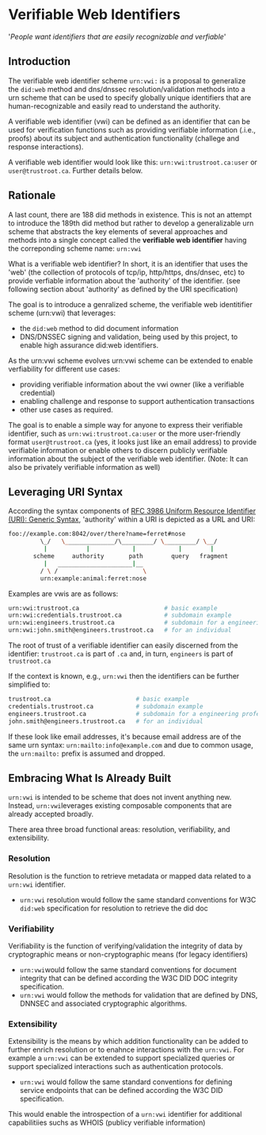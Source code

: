 # Verifiable Web Identifiers

'_People want identifiers that are easily recognizable and verfiable_'


## Introduction

The verifiable web identifier scheme ```urn:vwi:``` is a proposal to generalize the ```did:web``` method and dns/dnssec resolution/validation methods into a urn scheme that can be used to specify globally unique identifiers that are human-recognizable and easily read to understand the authority. 

A verifiable web identifier (vwi) can be defined as an identifier that can be used for verification functions such as providing verifiable information (.i.e., proofs) about its subject and authentication functionality (challege and response interactions).

A verifiable web identifier would look like this: ```urn:vwi:trustroot.ca:user``` or ```user@trustroot.ca```. Further details below.

## Rationale

A last count, there are 188 did methods in existence. This is not an attempt to introduce the 189th did method but rather to develop a generalizable urn scheme that abstracts the key elements of several approaches and methods into a single concept called the **verifiable web identifier** having the correponding scheme name: ```urn:vwi```

What is a verifiable web identifier? In short, it is an identifier that uses the 'web' (the collection of protocols of tcp/ip, http/https, dns/dnsec, etc) to provide verfiable information about the 'authority' of the identifier. (see following section about 'authority' as defined by the URI specification)

The goal is to introduce a genralized scheme, the verifiable web identitifier scheme (urn:vwi) that leverages:

- the ```did:web``` method to did document information
- DNS/DNSSEC signing and validation, being used by this project, to enable high assurance did:web identifiers.

As the urn:vwi scheme evolves  urn:vwi scheme can be extended to enable verfiability for different use cases:

- providing verifiable information about the vwi owner (like a verifiable credential)
- enabling challenge and response to support authentication transactions
- other use cases as required.

The goal is to enable a simple way for anyone to express their verifiable identifier, such as ```urn:vwi:trustroot.ca:user``` or the more user-friendly format ```user@trustroot.ca``` (yes, it looks just like an email address) to provide verifiable information or enable others to discern publicly verifiable information about the subject of the verifiable web identifier. (Note: It can also be privately verifiable information as well)

## Leveraging URI Syntax

According the syntax components of [RFC 3986 Uniform Resource Identifier (URI): Generic Syntax](https://datatracker.ietf.org/doc/html/rfc3986), 'authority' within a URI is depicted as a URL and URI:

```bash
foo://example.com:8042/over/there?name=ferret#nose
         \_/   \______________/\_________/ \_________/ \__/
          |           |            |            |        |
       scheme     authority       path        query   fragment
          |   _____________________|__
         / \ /                        \
         urn:example:animal:ferret:nose

```

Examples are vwis are as follows:

```bash
urn:vwi:trustroot.ca                        # basic example
urn:vwi:credentials.trustroot.ca            # subdomain example
urn:vwi:engineers.trustroot.ca              # subdomain for a engineering professional assocation
urn:vwi:john.smith@engineers.trustroot.ca   # for an individual
```

The root of trust of a verifiable identifier can easily discerned from the identifier: ```trustroot.ca``` is part of ```.ca``` and, in turn, ```engineers``` is part of ```trustroot.ca```


If the context is known, e.g., ```urn:vwi``` then the identifiers can be further simplified to:

```bash
trustroot.ca                        # basic example
credentials.trustroot.ca            # subdomain example
engineers.trustroot.ca              # subdomain for a engineering professional assocation
john.smith@engineers.trustroot.ca   # for an individual
```

If these look like email addresses, it's because email address are of the same urn syntax: ```urn:mailto:info@example.com``` and due to common usage, the ```urn:mailto:``` prefix is assumed and dropped.

## Embracing What Is Already Built

```urn:vwi``` is intended to be scheme that does not invent anything new.  Instead, ```urn:vwi```leverages existing composable components that are already accepted broadly.

There area three broad functional areas: resolution, verifiability, and extensibility.

### Resolution

Resolution is the function to retrieve metadata or mapped data related to a ```urn:vwi``` identifier.

- ```urn:vwi``` resolution would follow the same standard conventions for W3C ```did:web``` specification for resolution to retrieve the did doc

### Verifiability

Verifiability is the function of verifying/validation the integrity of data by cryptographic means or non-cryptographic means (for legacy identifiers)

- ```urn:vwi```would follow the same standard conventions for document integrity that can be defined according the W3C DID DOC integrity specification.
- ```urn:vwi``` would follow the methods for validation that are defined by DNS, DNNSEC and associated cryptographic algorithms.

### Extensibility

Extensibility is the means by which addition functionality can be added to further enrich resolution or to enahnce interactions with the ```urn:vwi```. For example a ```urn:vwi``` can be extended to support specialized queries or support specialized interactions such as authentication protocols.

- ```urn:vwi``` would follow the same standard conventions for defining service endpoints that can be defined according the W3C DID specification.

This would enable the introspection of a ```urn:vwi``` identifier for additional capabilitiies suchs as WHOIS (publicy verifiable information)

